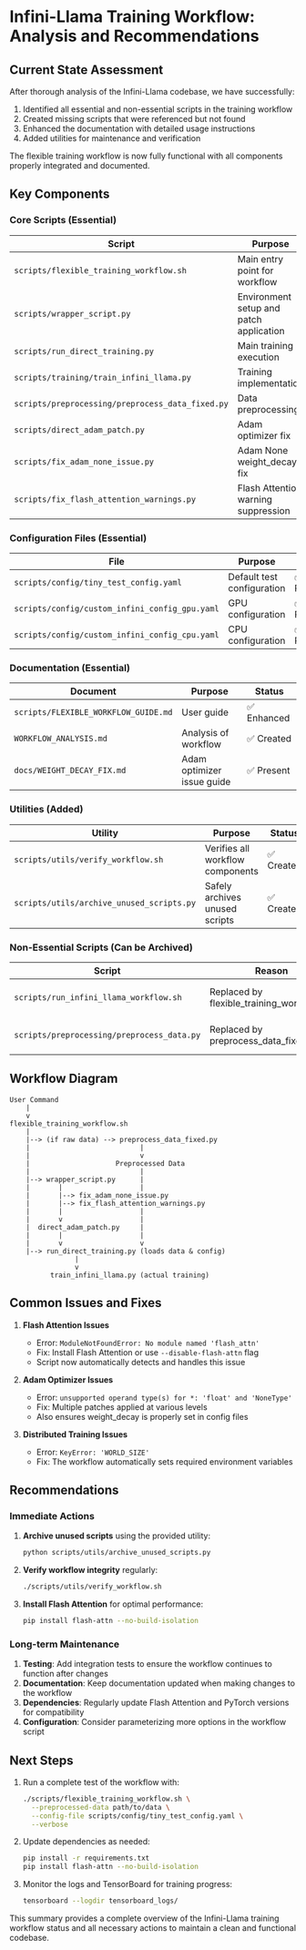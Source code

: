 # Infini-Llama Training Workflow: Analysis and Recommendations

## Current State Assessment

After thorough analysis of the Infini-Llama codebase, we have successfully:

1. Identified all essential and non-essential scripts in the training workflow
2. Created missing scripts that were referenced but not found
3. Enhanced the documentation with detailed usage instructions
4. Added utilities for maintenance and verification

The flexible training workflow is now fully functional with all components properly integrated and documented.

## Key Components

### Core Scripts (Essential)

| Script | Purpose | Status |
|--------|---------|--------|
| `scripts/flexible_training_workflow.sh` | Main entry point for workflow | ✅ Present |
| `scripts/wrapper_script.py` | Environment setup and patch application | ✅ Present |
| `scripts/run_direct_training.py` | Main training execution | ✅ Present |
| `scripts/training/train_infini_llama.py` | Training implementation | ✅ Present |
| `scripts/preprocessing/preprocess_data_fixed.py` | Data preprocessing | ✅ Present |
| `scripts/direct_adam_patch.py` | Adam optimizer fix | ✅ Present |
| `scripts/fix_adam_none_issue.py` | Adam None weight_decay fix | ✅ Created |
| `scripts/fix_flash_attention_warnings.py` | Flash Attention warning suppression | ✅ Created |

### Configuration Files (Essential)

| File | Purpose | Status |
|------|---------|--------|
| `scripts/config/tiny_test_config.yaml` | Default test configuration | ✅ Present |
| `scripts/config/custom_infini_config_gpu.yaml` | GPU configuration | ✅ Present |
| `scripts/config/custom_infini_config_cpu.yaml` | CPU configuration | ✅ Present |

### Documentation (Essential)

| Document | Purpose | Status |
|----------|---------|--------|
| `scripts/FLEXIBLE_WORKFLOW_GUIDE.md` | User guide | ✅ Enhanced |
| `WORKFLOW_ANALYSIS.md` | Analysis of workflow | ✅ Created |
| `docs/WEIGHT_DECAY_FIX.md` | Adam optimizer issue guide | ✅ Present |

### Utilities (Added)

| Utility | Purpose | Status |
|---------|---------|--------|
| `scripts/utils/verify_workflow.sh` | Verifies all workflow components | ✅ Created |
| `scripts/utils/archive_unused_scripts.py` | Safely archives unused scripts | ✅ Created |

### Non-Essential Scripts (Can be Archived)

| Script | Reason | Status |
|--------|--------|--------|
| `scripts/run_infini_llama_workflow.sh` | Replaced by flexible_training_workflow.sh | Should be archived |
| `scripts/preprocessing/preprocess_data.py` | Replaced by preprocess_data_fixed.py | Should be archived |

## Workflow Diagram

```
User Command
    |
    v
flexible_training_workflow.sh
    |
    |--> (if raw data) --> preprocess_data_fixed.py
    |                           |
    |                           v
    |                     Preprocessed Data
    |                           |
    |--> wrapper_script.py      |
    |       |                   |
    |       |--> fix_adam_none_issue.py
    |       |--> fix_flash_attention_warnings.py
    |       |                   |
    |       v                   |
    |  direct_adam_patch.py     |
    |       |                   |
    |       v                   v
    |--> run_direct_training.py (loads data & config)
                |
                v
          train_infini_llama.py (actual training)
```

## Common Issues and Fixes

1. **Flash Attention Issues**
   - Error: `ModuleNotFoundError: No module named 'flash_attn'`
   - Fix: Install Flash Attention or use `--disable-flash-attn` flag
   - Script now automatically detects and handles this issue

2. **Adam Optimizer Issues**
   - Error: `unsupported operand type(s) for *: 'float' and 'NoneType'`
   - Fix: Multiple patches applied at various levels
   - Also ensures weight_decay is properly set in config files

3. **Distributed Training Issues**
   - Error: `KeyError: 'WORLD_SIZE'`
   - Fix: The workflow automatically sets required environment variables

## Recommendations

### Immediate Actions

1. **Archive unused scripts** using the provided utility:
   ```bash
   python scripts/utils/archive_unused_scripts.py
   ```

2. **Verify workflow integrity** regularly:
   ```bash
   ./scripts/utils/verify_workflow.sh
   ```

3. **Install Flash Attention** for optimal performance:
   ```bash
   pip install flash-attn --no-build-isolation
   ```

### Long-term Maintenance

1. **Testing**: Add integration tests to ensure the workflow continues to function after changes
2. **Documentation**: Keep documentation updated when making changes to the workflow
3. **Dependencies**: Regularly update Flash Attention and PyTorch versions for compatibility
4. **Configuration**: Consider parameterizing more options in the workflow script

## Next Steps

1. Run a complete test of the workflow with:
   ```bash
   ./scripts/flexible_training_workflow.sh \
     --preprocessed-data path/to/data \
     --config-file scripts/config/tiny_test_config.yaml \
     --verbose
   ```

2. Update dependencies as needed:
   ```bash
   pip install -r requirements.txt
   pip install flash-attn --no-build-isolation
   ```

3. Monitor the logs and TensorBoard for training progress:
   ```bash
   tensorboard --logdir tensorboard_logs/
   ```

This summary provides a complete overview of the Infini-Llama training workflow status and all necessary actions to maintain a clean and functional codebase.
